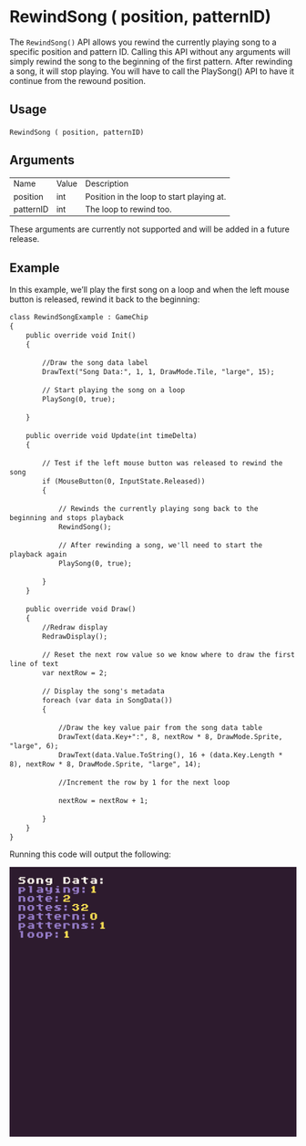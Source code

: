 # RewindSong ( position, patternID)

The `RewindSong()` API allows you rewind the currently playing song to a specific position and pattern ID. Calling this API without any arguments will simply rewind the song to the beginning of the first pattern. After rewinding a song, it will stop playing. You will have to call the PlaySong() API to have it continue from the rewound position.

## Usage

`RewindSong ( position, patternID)`

## Arguments

<table>
  <tr>
    <td>Name</td>
    <td>Value</td>
    <td>Description</td>
  </tr>
  <tr>
    <td>position</td>
    <td>int</td>
    <td>Position in the loop to start playing at.</td>
  </tr>
  <tr>
    <td>patternID</td>
    <td>int</td>
    <td>The loop to rewind too.</td>
  </tr>
</table>


These arguments are currently not supported and will be added in a future release.

## Example

In this example, we’ll play the first song on a loop and when the left mouse button is released, rewind it back to the beginning:

    class RewindSongExample : GameChip
    {
        public override void Init()
        {

            //Draw the song data label
            DrawText("Song Data:", 1, 1, DrawMode.Tile, "large", 15);

            // Start playing the song on a loop
            PlaySong(0, true);

        }

        public override void Update(int timeDelta)
        { 

            // Test if the left mouse button was released to rewind the song
            if (MouseButton(0, InputState.Released))
            { 

                // Rewinds the currently playing song back to the beginning and stops playback
                RewindSong();

                // After rewinding a song, we'll need to start the playback again
                PlaySong(0, true);

            }
        }

        public override void Draw()
        { 
            //Redraw display
            RedrawDisplay();

            // Reset the next row value so we know where to draw the first line of text
            var nextRow = 2;

            // Display the song's metadata
            foreach (var data in SongData())
            {
                
                //Draw the key value pair from the song data table
                DrawText(data.Key+":", 8, nextRow * 8, DrawMode.Sprite, "large", 6);
                DrawText(data.Value.ToString(), 16 + (data.Key.Length * 8), nextRow * 8, DrawMode.Sprite, "large", 14);

                //Increment the row by 1 for the next loop

                nextRow = nextRow + 1;

            }
        }
    }

Running this code will output the following:

<p style="text-align:center"><img src="images/RewindSongOutput_image_0.png" /></p>


